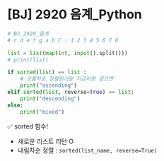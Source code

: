 # [BJ] 2920 음계_Python 

```python
# BJ_2920_음계 
# c d e f g a b C : 1 2 3 4 5 6 7 8 

list = list(map(int, input().split()))
# print(list) 

if sorted(list) == list :
    # 오름차순 정렬된거랑 지금이랑 같으면
    print("ascending")
elif sorted(list, reverse=True) == list:
    print("descending")
else:
    print("mixed")
```

✅ sorted 함수!

- 새로운 리스트 리턴 O
- 내림차순 정렬 : `sorted(list_name, reverse=True)`
